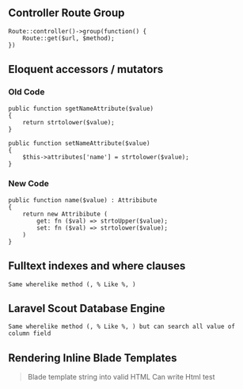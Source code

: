 
## Controller Route Group

```
Route::controller()->group(function() {
    Route::get($url, $method);
})

```

## Eloquent accessors / mutators

### Old Code 

```
public function sgetNameAttribute($value)
{
    return strtolower($value);
}

public function setNameAttribute($value)
{
    $this->attributes['name'] = strtolower($value);
}

```

### New Code
```
public function name($value) : Attribibute
{
    return new Attribibute (
        get: fn ($val) => strtoUpper($value);
        set: fn ($val) => strtolower($value);
    )
}

```

## Fulltext indexes and where clauses

```
Same wherelike method (, % Like %, )

```

## Laravel Scout Database Engine

```
Same wherelike method (, % Like %, ) but can search all value of column field

```

## Rendering Inline Blade Templates

> Blade template string into valid HTML
> Can write Html test


